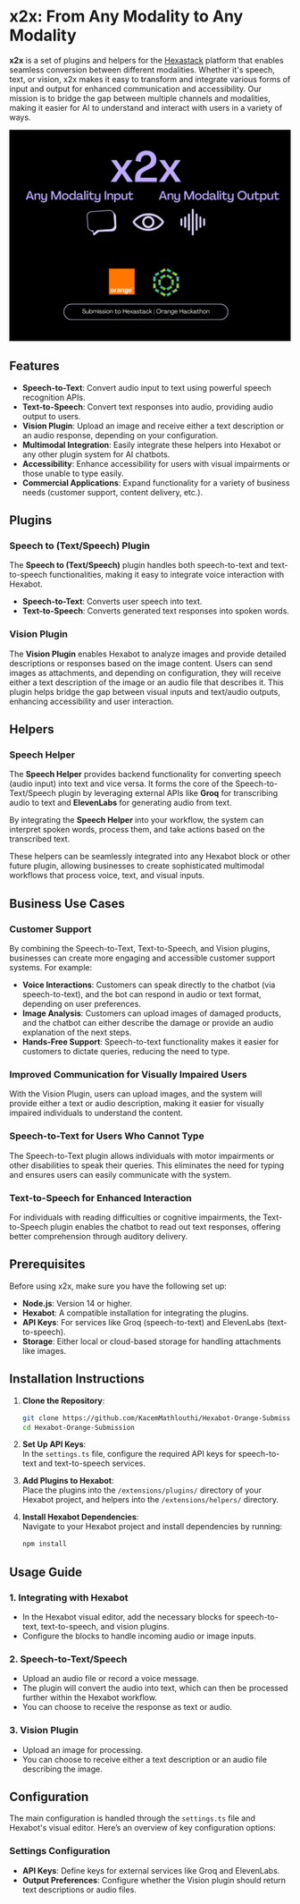 # x2x: From Any Modality to Any Modality

**x2x** is a set of plugins and helpers for the [Hexastack](https://github.com/Hexastack/hexabot) platform that enables seamless conversion between different modalities. Whether it's speech, text, or vision, x2x makes it easy to transform and integrate various forms of input and output for enhanced communication and accessibility. Our mission is to bridge the gap between multiple channels and modalities, making it easier for AI to understand and interact with users in a variety of ways.

![Project Image](/x2x.png)

## Features

- **Speech-to-Text**: Convert audio input to text using powerful speech recognition APIs.
- **Text-to-Speech**: Convert text responses into audio, providing audio output to users.
- **Vision Plugin**: Upload an image and receive either a text description or an audio response, depending on your configuration.
- **Multimodal Integration**: Easily integrate these helpers into Hexabot or any other plugin system for AI chatbots.
- **Accessibility**: Enhance accessibility for users with visual impairments or those unable to type easily.
- **Commercial Applications**: Expand functionality for a variety of business needs (customer support, content delivery, etc.).

## Plugins

### **Speech to (Text/Speech) Plugin**

The **Speech to (Text/Speech)** plugin handles both speech-to-text and text-to-speech functionalities, making it easy to integrate voice interaction with Hexabot. 

- **Speech-to-Text**: Converts user speech into text.
- **Text-to-Speech**: Converts generated text responses into spoken words.

### **Vision Plugin**

The **Vision Plugin** enables Hexabot to analyze images and provide detailed descriptions or responses based on the image content. Users can send images as attachments, and depending on configuration, they will receive either a text description of the image or an audio file that describes it. This plugin helps bridge the gap between visual inputs and text/audio outputs, enhancing accessibility and user interaction.

## Helpers

### **Speech Helper**

The **Speech Helper** provides backend functionality for converting speech (audio input) into text and vice versa. It forms the core of the Speech-to-Text/Speech plugin by leveraging external APIs like **Groq** for transcribing audio to text and **ElevenLabs** for generating audio from text.

By integrating the **Speech Helper** into your workflow, the system can interpret spoken words, process them, and take actions based on the transcribed text.

These helpers can be seamlessly integrated into any Hexabot block or other future plugin, allowing businesses to create sophisticated multimodal workflows that process voice, text, and visual inputs.

## Business Use Cases

### **Customer Support**
By combining the Speech-to-Text, Text-to-Speech, and Vision plugins, businesses can create more engaging and accessible customer support systems. For example:
- **Voice Interactions**: Customers can speak directly to the chatbot (via speech-to-text), and the bot can respond in audio or text format, depending on user preferences.
- **Image Analysis**: Customers can upload images of damaged products, and the chatbot can either describe the damage or provide an audio explanation of the next steps.
- **Hands-Free Support**: Speech-to-text functionality makes it easier for customers to dictate queries, reducing the need to type.

### **Improved Communication for Visually Impaired Users**
With the Vision Plugin, users can upload images, and the system will provide either a text or audio description, making it easier for visually impaired individuals to understand the content.

### **Speech-to-Text for Users Who Cannot Type**
The Speech-to-Text plugin allows individuals with motor impairments or other disabilities to speak their queries. This eliminates the need for typing and ensures users can easily communicate with the system.

### **Text-to-Speech for Enhanced Interaction**
For individuals with reading difficulties or cognitive impairments, the Text-to-Speech plugin enables the chatbot to read out text responses, offering better comprehension through auditory delivery.

## Prerequisites

Before using x2x, make sure you have the following set up:

- **Node.js**: Version 14 or higher.
- **Hexabot**: A compatible installation for integrating the plugins.
- **API Keys**: For services like Groq (speech-to-text) and ElevenLabs (text-to-speech).
- **Storage**: Either local or cloud-based storage for handling attachments like images.

## Installation Instructions

1. **Clone the Repository**:
   ```bash
   git clone https://github.com/KacemMathlouthi/Hexabot-Orange-Submission.git
   cd Hexabot-Orange-Submission
   ```

2. **Set Up API Keys**:  
   In the `settings.ts` file, configure the required API keys for speech-to-text and text-to-speech services.

3. **Add Plugins to Hexabot**:  
   Place the plugins into the `/extensions/plugins/` directory of your Hexabot project, and helpers into the `/extensions/helpers/` directory.

4. **Install Hexabot Dependencies**:  
   Navigate to your Hexabot project and install dependencies by running:
   ```bash
   npm install
   ```

## Usage Guide
### 1. **Integrating with Hexabot**
- In the Hexabot visual editor, add the necessary blocks for speech-to-text, text-to-speech, and vision plugins.
- Configure the blocks to handle incoming audio or image inputs.

### 2. **Speech-to-Text/Speech**
- Upload an audio file or record a voice message.
- The plugin will convert the audio into text, which can then be processed further within the Hexabot workflow.
- You can choose to receive the response as text or audio.

### 3. **Vision Plugin**
- Upload an image for processing.
- You can choose to receive either a text description or an audio file describing the image.

## Configuration
The main configuration is handled through the `settings.ts` file and Hexabot's visual editor. Here’s an overview of key configuration options:

### **Settings Configuration**
- **API Keys**: Define keys for external services like Groq and ElevenLabs.
- **Output Preferences**: Configure whether the Vision plugin should return text descriptions or audio files.
